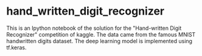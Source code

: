 # hand_written_digit_recognizer
This is an Ipython notebook of the solution for the "Hand-written Digit Recognizer" competition of kaggle.
The data came from the famous MNIST handwritten digits dataset.
The deep learning model is implemented using tf.keras.
